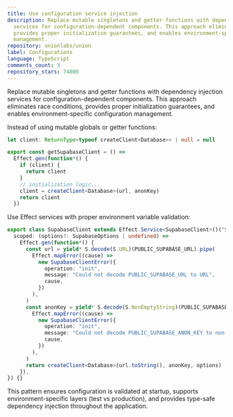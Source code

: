 ```yaml
---
title: Use configuration service injection
description: Replace mutable singletons and getter functions with dependency injection
  services for configuration-dependent components. This approach eliminates race conditions,
  provides proper initialization guarantees, and enables environment-specific configuration
  management.
repository: unionlabs/union
label: Configurations
language: TypeScript
comments_count: 3
repository_stars: 74800
---
```


Replace mutable singletons and getter functions with dependency injection services for configuration-dependent components. This approach eliminates race conditions, provides proper initialization guarantees, and enables environment-specific configuration management.

Instead of using mutable globals or getter functions:
```typescript
let client: ReturnType<typeof createClient<Database>> | null = null

export const getSupabaseClient = () =>
  Effect.gen(function*() {
    if (client) {
      return client
    }
    // initialization logic...
    client = createClient<Database>(url, anonKey)
    return client
  })
```

Use Effect services with proper environment variable validation:
```typescript
export class SupabaseClient extends Effect.Service<SupabaseClient>()("SupabaseClient", {
  scoped: (options?: SupabaseOptions | undefined) =>
    Effect.gen(function*() {
      const url = yield* S.decode(S.URL)(PUBLIC_SUPABASE_URL).pipe(
        Effect.mapError((cause) =>
          new SupabaseClientError({
            operation: "init",
            message: "Could not decode PUBLIC_SUPABASE_URL to URL",
            cause,
          })
        ),
      )
      const anonKey = yield* S.decode(S.NonEmptyString)(PUBLIC_SUPABASE_ANON_KEY).pipe(
        Effect.mapError((cause) =>
          new SupabaseClientError({
            operation: "init", 
            message: "Could not decode PUBLIC_SUPABASE_ANON_KEY to non-empty string",
            cause,
          })
        ),
      )
      return createClient<Database>(url.toString(), anonKey, options)
    }),
}) {}
```

This pattern ensures configuration is validated at startup, supports environment-specific layers (test vs production), and provides type-safe dependency injection throughout the application.